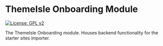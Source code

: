 # ThemeIsle Onboarding Module
[![License: GPL v2](https://img.shields.io/badge/License-GPL%20v2-blue.svg)](https://www.gnu.org/licenses/gpl-2.0) 

The ThemeIsle Onboarding module. Houses backend functionality for the starter sites importer.
